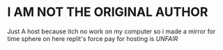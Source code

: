 # I AM NOT THE ORIGINAL AUTHOR

Just A host because itch no work on my computer so i made a mirror for time sphere on here
replit's force pay for hosting is *_UNFAIR_*
